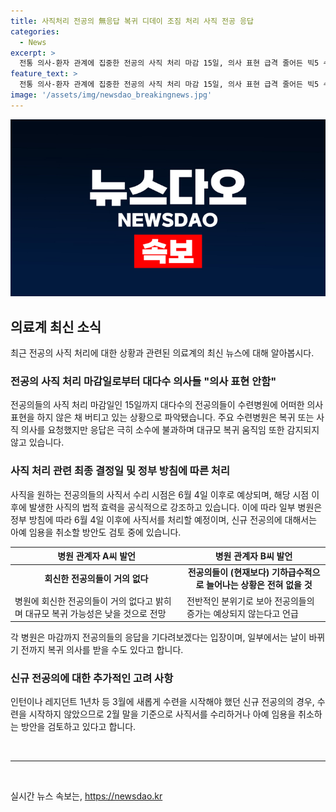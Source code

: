 ```yaml
---
title: 사직처리 전공의 無응답 복귀 디데이 조짐 처리 사직 전공 응답
categories:
  - News
excerpt: >
  전통 의사-환자 관계에 집중한 전공의 사직 처리 마감 15일, 의사 표현 급격 줄어든 빅5 수련병원. 사직서 수리 시점 6월 4일 이후로 예상, 정부 방침에 따라 전공의 사직 처리 중. 인턴, 레지던트 등 3월 신규 전공의는 임용 취소도 검토 중. 클릭을 원하는가?
feature_text: >
  전통 의사-환자 관계에 집중한 전공의 사직 처리 마감 15일, 의사 표현 급격 줄어든 빅5 수련병원. 사직서 수리 시점 6월 4일 이후로 예상, 정부 방침에 따라 전공의 사직 처리 중. 인턴, 레지던트 등 3월 신규 전공의는 임용 취소도 검토 중. 클릭을 원하는가?
image: '/assets/img/newsdao_breakingnews.jpg'
---
```


<p><img src="/assets/img/newsdao_breakingnews.jpg" alt="ranknews 속보" /></p>

<h2 data-ke-size="size26">의료계 최신 소식</h2>

<p data-ke-size="size16">최근 전공의 사직 처리에 대한 상황과 관련된 의료계의 최신 뉴스에 대해 알아봅시다.</p>

<h3>전공의 사직 처리 마감일로부터 대다수 의사들 "의사 표현 안함"</h3>

<p data-ke-size="size16">전공의들의 사직 처리 마감일인 15일까지 대다수의 전공의들이 수련병원에 어떠한 의사 표현을 하지 않은 채 버티고 있는 상황으로 파악됐습니다. 주요 수련병원은 복귀 또는 사직 의사를 요청했지만 응답은 극히 소수에 불과하며 대규모 복귀 움직임 또한 감지되지 않고 있습니다.</p>

<h3>사직 처리 관련 최종 결정일 및 정부 방침에 따른 처리</h3>

<p data-ke-size="size16">사직을 원하는 전공의들의 사직서 수리 시점은 6월 4일 이후로 예상되며, 해당 시점 이후에 발생한 사직의 법적 효력을 공식적으로 강조하고 있습니다. 이에 따라 일부 병원은 정부 방침에 따라 6월 4일 이후에 사직서를 처리할 예정이며, 신규 전공의에 대해서는 아예 임용을 취소할 방안도 검토 중에 있습니다.</p>

<table>
<thead>
<tr>
<th style="text-align: center;">병원 관계자 A씨 발언</th>
<th style="text-align: center;">병원 관계자 B씨 발언</th>
</tr>
</thead>
<tbody>
<tr>
<td style="text-align: center; height: 17px;"><b>회신한 전공의들이 거의 없다</b></td>
<td style="text-align: center; height: 17px;"><b>전공의들이 (현재보다) 기하급수적으로 늘어나는 상황은 전혀 없을 것</b></td>
</tr>
<tr>
<td>병원에 회신한 전공의들이 거의 없다고 밝히며 대규모 복귀 가능성은 낮을 것으로 전망</td>
<td>전반적인 분위기로 보아 전공의들의 증가는 예상되지 않는다고 언급</td>
</tr>
</tbody>
</table>

<p data-ke-size="size16">각 병원은 마감까지 전공의들의 응답을 기다려보겠다는 입장이며, 일부에서는 날이 바뀌기 전까지 복귀 의사를 받을 수도 있다고 합니다.</p>

<h3>신규 전공의에 대한 추가적인 고려 사항</h3>

<p data-ke-size="size16">인턴이나 레지던트 1년차 등 3월에 새롭게 수련을 시작해야 했던 신규 전공의의 경우, 수련을 시작하지 않았으므로 2월 말을 기준으로 사직서를 수리하거나 아예 임용을 취소하는 방안을 검토하고 있다고 합니다.</p>

<p data-ke-size="size16">&nbsp;</p>

<hr>

<p data-ke-size="size16">&nbsp;</p>
실시간 뉴스 속보는, <a href="https://newsdao.kr" rel="dofollow">https://newsdao.kr</a>


